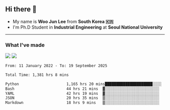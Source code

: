 ## Hi there 👋

- My name is **Woo Jun Lee** from **South Korea 🇰🇷**
- I'm Ph.D Student in **Industrial Engineering** at **Seoul National University**

---

### What I've made

<a href="https://share.streamlit.io/tomtom1103/kuiai_hackathon_2022/main/JL_app.py"><img src="https://img.shields.io/badge/Journey Lee-161B22?style=for-the-badge&logo=streamlit&logoColor=FF4B4B"/></a> <a href="https://jeon-100.github.io/Dangzang/"><img src="https://img.shields.io/badge/당신을 위한 장학금, 당장!-161B22?style=for-the-badge&logo=react&logoColor=#61DAFB"/></a>

<!--START_SECTION:waka-->

```txt
From: 11 January 2022 - To: 19 September 2025

Total Time: 1,381 hrs 8 mins

Python                     1,165 hrs 20 mins█████████████████████░░░░   83.71 %
Bash                       44 hrs 21 mins  ▓░░░░░░░░░░░░░░░░░░░░░░░░   03.19 %
YAML                       42 hrs 19 mins  ▓░░░░░░░░░░░░░░░░░░░░░░░░   03.04 %
JSON                       20 hrs 35 mins  ▒░░░░░░░░░░░░░░░░░░░░░░░░   01.48 %
Markdown                   18 hrs 9 mins   ▒░░░░░░░░░░░░░░░░░░░░░░░░   01.30 %
```

<!--END_SECTION:waka-->
